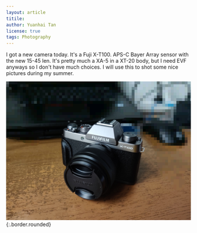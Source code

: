 ```yaml
---
layout: article
titile: 
author: Yuanhai Tan
license: true
tags: Photography
---
```

I got a new camera today. It's a Fuji X-T100. APS-C Bayer Array sensor with the new 15-45 len. It's pretty much a XA-5 in a XT-20 body, but I need EVF anyways so I don't have much choices. I will use this to shot some nice pictures during my summer.

![Camera](pics/2018071001.jpg){:.border.rounded}
